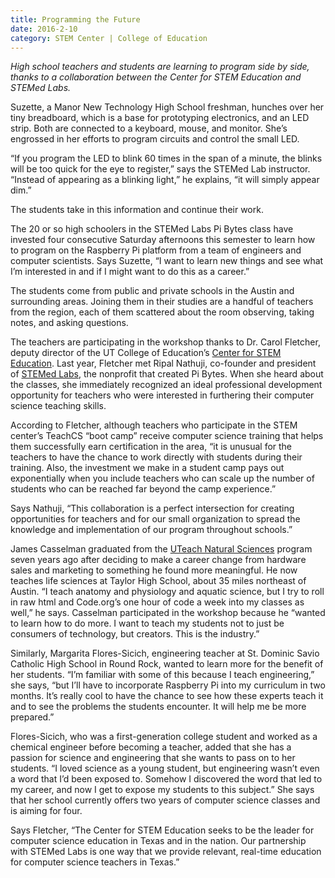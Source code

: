 ```yaml
--- 
title: Programming the Future
date: 2016-2-10
category: STEM Center | College of Education
---
```


_High school teachers and students are learning to program side by side, thanks to a collaboration between the Center for STEM Education and STEMed Labs._

Suzette, a Manor New Technology High School freshman, hunches over her tiny breadboard, which is a base for prototyping electronics, and an LED strip. Both are connected to a keyboard, mouse, and monitor. She’s engrossed in her efforts to program circuits and control the small LED.

“If you program the LED to blink 60 times in the span of a minute, the blinks will be too quick for the eye to register,” says the STEMed Lab instructor. “Instead of appearing as a blinking light,” he explains, “it will simply appear dim.”

The students take in this information and continue their work.

The 20 or so high schoolers in the STEMed Labs Pi Bytes class have invested four consecutive Saturday afternoons this semester to learn how to program on the Raspberry Pi platform from a team of engineers and computer scientists. Says Suzette, “I want to learn new things and see what I’m interested in and if I might want to do this as a career.”

The students come from public and private schools in the Austin and surrounding areas. Joining them in their studies are a handful of teachers from the region, each of them scattered about the room observing, taking notes, and asking questions.

The teachers are participating in the workshop thanks to Dr. Carol Fletcher, deputy director of the UT College of Education’s [Center for STEM Education](http://stemcenter.utexas.edu/). Last year, Fletcher met Ripal Nathuji, co-founder and president of [STEMed Labs](http://www.stemedlabs.org/), the nonprofit that created Pi Bytes. When she heard about the classes, she immediately recognized an ideal professional development opportunity for teachers who were interested in furthering their computer science teaching skills.

According to Fletcher, although teachers who participate in the STEM center’s TeachCS “boot camp” receive computer science training that helps them successfully earn certification in the area, “it is unusual for the teachers to have the chance to work directly with students during their training. Also, the investment we make in a student camp pays out exponentially when you include teachers who can scale up the number of students who can be reached far beyond the camp experience.”

Says Nathuji, “This collaboration is a perfect intersection for creating opportunities for teachers and for our small organization to spread the knowledge and implementation of our program throughout schools.”

James Casselman graduated from the [UTeach Natural Sciences](http://magazine.edb.utexas.edu/tag/december-2014/) program seven years ago after deciding to make a career change from hardware sales and marketing to something he found more meaningful. He now teaches life sciences at Taylor High School, about 35 miles northeast of Austin. “I teach anatomy and physiology and aquatic science, but I try to roll in raw html and Code.org’s one hour of code a week into my classes as well,” he says. Casselman participated in the workshop because he “wanted to learn how to do more. I want to teach my students not to just be consumers of technology, but creators. This is the industry.”

Similarly, Margarita Flores-Sicich, engineering teacher at St. Dominic Savio Catholic High School in Round Rock, wanted to learn more for the benefit of her students. “I’m familiar with some of this because I teach engineering,” she says, “but I’ll have to incorporate Raspberry Pi into my curriculum in two months. It’s really cool to have the chance to see how these experts teach it and to see the problems the students encounter. It will help me be more prepared.”

Flores-Sicich, who was a first-generation college student and worked as a chemical engineer before becoming a teacher, added that she has a passion for science and engineering that she wants to pass on to her students. “I loved science as a young student, but engineering wasn’t even a word that I’d been exposed to. Somehow I discovered the word that led to my career, and now I get to expose my students to this subject.” She says that her school currently offers two years of computer science classes and is aiming for four.

Says Fletcher, “The Center for STEM Education seeks to be the leader for computer science education in Texas and in the nation. Our partnership with STEMed Labs is one way that we provide relevant, real-time education for computer science teachers in Texas.”